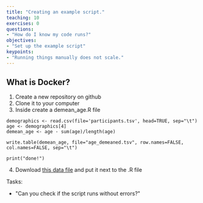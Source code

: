 ```yaml
---
title: "Creating an example script."
teaching: 10
exercises: 0
questions:
- "How do I know my code runs?"
objectives:
- "Set up the example script"
keypoints:
- "Running things manually does not scale."
---
```


## What is Docker?

1. Create a new repository on github
2. Clone it to your computer
3. Inside create a demean_age.R file

```
demographics <- read.csv(file='participants.tsv', head=TRUE, sep="\t")
age <- demographics[4]
demean_age <- age - sum(age)/length(age)

write.table(demean_age, file="age_demeaned.tsv", row.names=FALSE, col.names=FALSE, sep="\t")

print("done!")
```

4. Download [this data file](https://gist.githubusercontent.com/chrisfilo/95d01249ecdf80e850bc8e08ac8f61c6/raw/1773e78e54b082c7f8ed0a06ddc586d426330d5e/participants.tsv) and put it next to the .R file

Tasks:

- "Can you check if the script runs without errors?"
